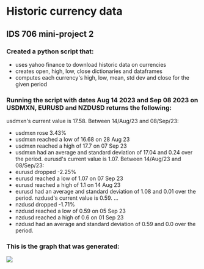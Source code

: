 # Historic currency data

## IDS 706 mini-project 2

### Created a python script that:
* uses yahoo finance to download historic data on currencies
* creates open, high, low, close dictionaries and dataframes
* computes each currency's high, low, mean, std dev and close for the given period

### Running the script with dates Aug 14 2023 and Sep 08 2023 on USDMXN, EURUSD and NZDUSD returns the following:

usdmxn's current value is 17.58.
Between 14/Aug/23 and 08/Sep/23:
- usdmxn rose 3.43%
- usdmxn reached a low of 16.68 on 28 Aug 23
- usdmxn reached a high of 17.7 on 07 Sep 23
- usdmxn had an average and standard deviation of 17.04 and 0.24 over the period.
eurusd's current value is 1.07.
Between 14/Aug/23 and 08/Sep/23:
- eurusd dropped -2.25%
- eurusd reached a low of 1.07 on 07 Sep 23
- eurusd reached a high of 1.1 on 14 Aug 23
- eurusd had an average and standard deviation of 1.08 and 0.01 over the period.
nzdusd's current value is 0.59.
...
- nzdusd dropped -1.71%
- nzdusd reached a low of 0.59 on 05 Sep 23
- nzdusd reached a high of 0.6 on 01 Sep 23
- nzdusd had an average and standard deviation of 0.59 and 0.0 over the period.

### This is the graph that was generated:
![](https://github.com/nogibjj/mini-project2-jcb/blob/main/ccy_returns.png)

